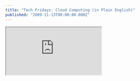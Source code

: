 ```yaml
---
title: "Tech Fridays: Cloud Computing (in Plain English)"
published: "2009-11-13T00:00:00.000Z"
---
```


<div class="videowrapper">
  <iframe src="https://www.youtube.com/embed/XdBd14rjcs0" allowfullscreen></iframe>
</div>
